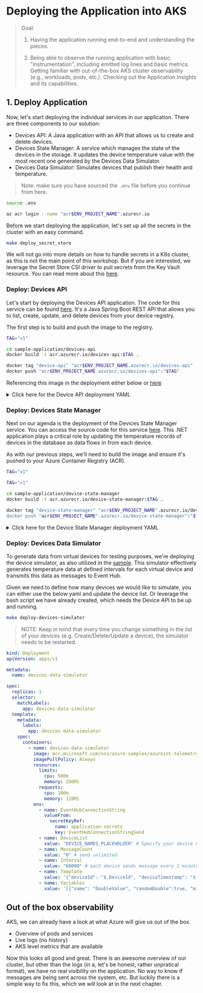 # Deploying the Application into AKS

> Goal:
>
> 1. Having the application running end-to-end and understanding the pieces.
>
> 2. Being able to observe the running application with basic "instrumentation", including emitted log lines and basic metrics. Getting familiar with out-of-the-box AKS cluster observability (e.g., workloads, pods, etc.). Checking out the Application Insights and its capabilities.

## 1. Deploy Application

Now, let's start deploying the individual services in our application. There are three components to our solution:

- Devices API: A Java application with an API that allows us to create and delete devices.
- Devices State Manager: A service which manages the state of the devices in the storage. It updates the device temperature value with the most recent one generated by the Devices Data Simulator.
- Devices Data Simulator: Simulates devices that publish their health and temperature.

> Note: make sure you have sourced the `.env` file before you continue from here.

```bash
source .env
```

```sh
az acr login --name "acr$ENV_PROJECT_NAME".azurecr.io
```

Before we start deploying the application, let's set up all the secrets in the cluster with an easy command.

```sh
make deploy_secret_store
```

We will not go into more details on how to handle secrets in a K8s cluster, as this is not the main point of this workshop. But if you are interested, we leverage the Secret Store CSI driver to pull secrets from the Key Vault resource. You can read more about this [here](https://learn.microsoft.com/en-us/azure/aks/csi-secrets-store-driver).

### Deploy: Devices API

Let's start by deploying the Devices API application. The code for this service can be found [here](https://github.com/observability-lab-cse/observability-lab/tree/section/02-deploy-application/sample-application/devices-api). It's a Java Spring Boot REST API that allows you to list, create, update, and delete devices from your device registry.

The first step is to build and push the image to the registry.

<!-- TODO: from where to run the below commands-->

```sh
TAG="v1"

cd sample-application/devices-api
docker build -t acr.azurecr.io/devices-api:$TAG .

docker tag "device-api" "acr$ENV_PROJECT_NAME.azurecr.io/devices-api"
docker push "acr$ENV_PROJECT_NAME.azurecr.io/devices-api":"$TAG"
```

Referencing this image in the deployment either below or [here](TODO)

<details markdown="1">
<summary>Click here for the Device API deployment YAML</summary>

```yaml
kind: Deployment
apiVersion: apps/v1

metadata:
  name: devices-api

spec:
  replicas: 1
  selector:
    matchLabels:
      app: devices-api
  template:
    metadata:
      labels:
        app: devices-api
    spec:
      containers:
        - name: devices-api
          image: acr${project-name}.azurecr.io/devices-api: TODO Tags
          imagePullPolicy: Always
          ports:
            - containerPort: 8080
          resources:
            requests:
              cpu: 50m
              memory: 128Mi
            limits:
              cpu: 150m
              memory: 512Mi
          volumeMounts:
            - name: secrets-store-inline
              mountPath: "/mnt/secrets-store"
              readOnly: true
          env:
            - name: AZURE_COSMOS_DB_URI
              valueFrom:
                secretKeyRef:
                  name: application-secrets
                  key: CosmosDBEndpoint
            - name: AZURE_COSMOS_DB_KEY
              valueFrom:
                secretKeyRef:
                  name: application-secrets
                  key: CosmosDBKey
            - name: AZURE_COSMOS_DB_NAME
              valueFrom:
                secretKeyRef:
                  name: application-secrets
                  key: CosmosDBName
          readinessProbe:
            httpGet:
              path: /health
              port: 8080
            periodSeconds: 20
            initialDelaySeconds: 20
            failureThreshold: 15
      volumes:
        - name: secrets-store-inline
          csi:
            driver: secrets-store.csi.k8s.io
            readOnly: true
            volumeAttributes:
              secretProviderClass: "kvprovider"


---

apiVersion: v1
kind: Service
metadata:
  name: devices-api-service
spec:
  type: LoadBalancer
  ports:
  - port: 8080
    targetPort: 8080
  selector:
    app: devices-api

```

</details>

### Deploy: Devices State Manager

Next on our agenda is the deployment of the Devices State Manager service. You can access the source code for this service [here](https://github.com/observability-lab-cse/observability-lab/tree/section/02-deploy-application/sample-application/device-manager/DeviceManager). This .NET application plays a critical role by updating the temperature records of devices in the database as data flows in from each device.

As with our previous steps, we'll need to build the image and ensure it's pushed to your Azure Container Registry (ACR).

```sh
TAG="v1"

TAG="v1"

cd sample-application/device-state-manager
docker build -t acr.azurecr.io/device-state-manager:$TAG .

docker tag "device-state-manager" "acr$ENV_PROJECT_NAME".azurecr.io/device-state-manager"
docker push "acr$ENV_PROJECT_NAME".azurecr.io/device-state-manager":"$TAG"
```

<details markdown="1">
<summary>Click here for the Device State Manager deployment YAML</summary>

```yaml
kind: Deployment
apiVersion: apps/v1

metadata:
  name: devices-state-manager

spec:
  replicas: 1
  selector:
    matchLabels:
      app: devices-state-manager
  template:
    metadata:
      labels:
        app: devices-state-manager
    spec:
      containers:
        - name: devices-state-manager
          image: acr${project-name}.azurecr.io/devices-state-manager: TODO Tags
          imagePullPolicy: Always
          ports:
            - containerPort: 8090
          resources:
            requests:
              cpu: 50m
              memory: 128Mi
            limits:
              cpu: 150m
              memory: 512Mi
          volumeMounts:
            - name: secrets-store-inline
              mountPath: "/mnt/secrets-store"
              readOnly: true
          env:
            - name: EVENT_HUB_CONNECTION_STRING
              valueFrom:
                secretKeyRef:
                  name: application-secrets
                  key: EventHubConnectionStringListen
            - name: EVENT_HUB_NAME
              valueFrom:
                secretKeyRef:
                  name: application-secrets
                  key: EventHubName
            - name: STORAGE_CONNECTION_STRING
              valueFrom:
                secretKeyRef:
                  name: application-secrets
                  key: StorageAccountConnectionString
            - name: BLOB_CONTAINER_NAME
              value: event-hub-data
            - name: DEVICE_API_URL
              value: "http://devices-api-service:8080"
      volumes:
        - name: secrets-store-inline
          csi:
            driver: secrets-store.csi.k8s.io
            readOnly: true
            volumeAttributes:
              secretProviderClass: "kvprovider"
---

apiVersion: v1
kind: Service
metadata:
  name: devices-state-manager-service
spec:
  type: LoadBalancer
  ports:
  - port: 8090
    targetPort: 8090
  selector:
    app: devices-state-manager

```

</details>

### Deploy: Devices Data Simulator

To generate data from virtual devices for testing purposes, we're deploying the device simulator, as also utilized in the [sample](TODO). This simulator effectively generates temperature data at defined intervals for each virtual device and transmits this data as messages to Event Hub.

Given we need to define how many devices we would like to simulate, you can either use the below yaml and update the device list.
Or leverage the bash script we have already created, which needs the Device API to be up and running.

```sh
make deploy-devices-simulator
```

> NOTE: Keep in mind that every time you change something in the list of your devices (e.g. Create/Delete/Update a device), the simulator needs to be restarted.

```yaml
kind: Deployment
apiVersion: apps/v1

metadata:
  name: devices-data-simulator

spec:
  replicas: 1
  selector:
    matchLabels:
      app: devices-data-simulator
  template:
    metadata:
      labels:
        app: devices-data-simulator
    spec:
      containers:
        - name: devices-data-simulator
          image: mcr.microsoft.com/oss/azure-samples/azureiot-telemetrysimulator:latest
          imagePullPolicy: Always
          resources:
            limits:
              cpu: 500m
              memory: 256Mi
            requests:
              cpu: 100m
              memory: 128Mi
          env:
            - name: EventHubConnectionString
              valueFrom:
                secretKeyRef:
                  name: application-secrets
                  key: EventHubConnectionStringSend
            - name: DeviceList
              value: "DEVICE_NAMES_PLACEHOLDER" # Specify your device names with formate `<device-1>,<device-2>,..,<device-n>`
            - name: MessageCount
              value: "0" # send unlimited
            - name: Interval
              value: "60000" # each device sends message every 1 minute
            - name: Template
              value: '{"deviceId": "$.DeviceId", "deviceTimestamp": "$.Time", "temp": $.DoubleValue}'
            - name: Variables
              value: '[{"name": "DoubleValue", "randomDouble":true, "min":20.00, "max":28.00}]'
```

## Out of the box observability

AKS, we can already have a look at what Azure will give us out of the box.

<!-- TODO: go into details here -->

- Overview of pods and services
- Live logs (no history)
- AKS level metrics that are available

Now this looks all good and great. There is an awesome overview of our cluster, but other than the logs (in a, let's be honest, rather unpratical format), we have no real visibility on the application. No way to know if messages are being sent across the system, etc.
But luckily there is a simple way to fix this, which we will look at in the next chapter.

<!-- No going into insights. We will mention it exists and its limitations -->
